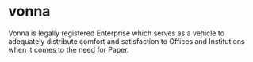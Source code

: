 # vonna
Vonna is legally registered Enterprise which serves as a vehicle to adequately distribute comfort and satisfaction to Offices and Institutions when it comes to the need for Paper. 
